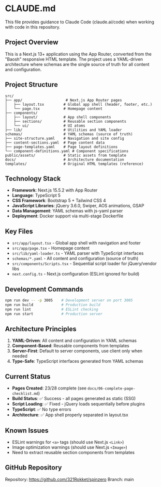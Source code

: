 # CLAUDE.md

This file provides guidance to Claude Code (claude.ai/code) when working with code in this repository.

## Project Overview
This is a Next.js 13+ application using the App Router, converted from the "Baosh" responsive HTML template. The project uses a YAML-driven architecture where schemas are the single source of truth for all content and configuration.

## Project Structure
```
src/
├── app/                    # Next.js App Router pages
│   ├── layout.tsx         # Global app shell (header, footer, etc.)
│   └── page.tsx           # Homepage content
├── components/
│   ├── layout/            # App shell components
│   ├── sections/          # Reusable section components
│   └── ui/                # UI atoms
├── lib/                   # Utilities and YAML loader
schemas/                   # YAML schemas (source of truth)
├── site-structure.yaml    # Navigation and site config
├── content-sections.yaml  # Page content data
├── page-templates.yaml    # Page layout definitions
└── component-definitions.yaml # Component specifications
public/assets/             # Static assets from template
docs/                      # Architecture documentation
templates/                 # Original HTML templates (reference)
```

## Technology Stack
- **Framework**: Next.js 15.5.2 with App Router
- **Language**: TypeScript 5
- **CSS Framework**: Bootstrap 5 + Tailwind CSS 4
- **JavaScript Libraries**: jQuery 3.6.0, Swiper, AOS animations, GSAP
- **Data Management**: YAML schemas with js-yaml parser
- **Deployment**: Docker support via multi-stage Dockerfile

## Key Files
- `src/app/layout.tsx` - Global app shell with navigation and footer
- `src/app/page.tsx` - Homepage content
- `src/lib/yaml-loader.ts` - YAML parser with TypeScript interfaces
- `schemas/*.yaml` - All content and configuration (source of truth)
- `src/components/Scripts.tsx` - Sequential script loader for jQuery/vendor libs
- `next.config.ts` - Next.js configuration (ESLint ignored for build)

## Development Commands
```bash
npm run dev -- -p 3005    # Development server on port 3005
npm run build             # Production build
npm run lint              # ESLint checking
npm run start             # Production server
```

## Architecture Principles
1. **YAML-Driven**: All content and configuration in YAML schemas
2. **Component-Based**: Reusable components from templates
3. **Server-First**: Default to server components, use client only when needed
4. **Type-Safe**: TypeScript interfaces generated from YAML schemas

## Current Status
- **Pages Created**: 23/28 complete (see `docs/06-complete-page-checklist.md`)
- **Build Status**: ✅ Success - all pages generated as static (SSG)
- **Script Loading**: ✅ Fixed - jQuery loads sequentially before plugins
- **TypeScript**: ✅ No type errors
- **Architecture**: ✅ App shell properly separated in layout.tsx

## Known Issues
- ESLint warnings for `<a>` tags (should use Next.js `<Link>`)
- Image optimization warnings (should use Next.js `<Image>`)
- Need to extract reusable section components from templates

## GitHub Repository
Repository: https://github.com/321Rokket/spinzero
Branch: main